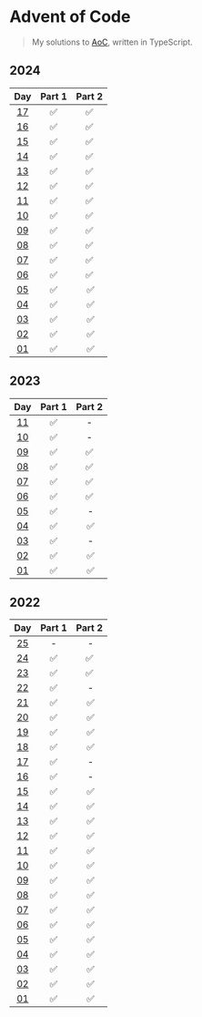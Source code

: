 # Advent of Code

> My solutions to [AoC](https://adventofcode.com/), written in TypeScript.

## 2024

|                    Day                     | Part 1 | Part 2 |
| :----------------------------------------: | :----: | :----: |
| [17](https://adventofcode.com/2024/day/17) |   ✅   |   ✅   |
| [16](https://adventofcode.com/2024/day/16) |   ✅   |   ✅   |
| [15](https://adventofcode.com/2024/day/15) |   ✅   |   ✅   |
| [14](https://adventofcode.com/2024/day/14) |   ✅   |   ✅   |
| [13](https://adventofcode.com/2024/day/13) |   ✅   |   ✅   |
| [12](https://adventofcode.com/2024/day/12) |   ✅   |   ✅   |
| [11](https://adventofcode.com/2024/day/11) |   ✅   |   ✅   |
| [10](https://adventofcode.com/2024/day/10) |   ✅   |   ✅   |
| [09](https://adventofcode.com/2024/day/9)  |   ✅   |   ✅   |
| [08](https://adventofcode.com/2024/day/8)  |   ✅   |   ✅   |
| [07](https://adventofcode.com/2024/day/7)  |   ✅   |   ✅   |
| [06](https://adventofcode.com/2024/day/6)  |   ✅   |   ✅   |
| [05](https://adventofcode.com/2024/day/5)  |   ✅   |   ✅   |
| [04](https://adventofcode.com/2024/day/4)  |   ✅   |   ✅   |
| [03](https://adventofcode.com/2024/day/3)  |   ✅   |   ✅   |
| [02](https://adventofcode.com/2024/day/2)  |   ✅   |   ✅   |
| [01](https://adventofcode.com/2024/day/1)  |   ✅   |   ✅   |

## 2023

|                    Day                     | Part 1 | Part 2 |
| :----------------------------------------: | :----: | :----: |
| [11](https://adventofcode.com/2023/day/11) |   ✅   |   -    |
| [10](https://adventofcode.com/2023/day/10) |   ✅   |   -    |
| [09](https://adventofcode.com/2023/day/9)  |   ✅   |   ✅   |
| [08](https://adventofcode.com/2023/day/8)  |   ✅   |   ✅   |
| [07](https://adventofcode.com/2023/day/7)  |   ✅   |   ✅   |
| [06](https://adventofcode.com/2023/day/6)  |   ✅   |   ✅   |
| [05](https://adventofcode.com/2023/day/5)  |   ✅   |    -   |
| [04](https://adventofcode.com/2023/day/4)  |   ✅   |   ✅   |
| [03](https://adventofcode.com/2023/day/3)  |   ✅   |    -   |
| [02](https://adventofcode.com/2023/day/2)  |   ✅   |   ✅   |
| [01](https://adventofcode.com/2023/day/1)  |   ✅   |   ✅   |

## 2022

|                    Day                     | Part 1 | Part 2 |
| :----------------------------------------: | :----: | :----: |
| [25](https://adventofcode.com/2022/day/25) |   -    |    -   |
| [24](https://adventofcode.com/2022/day/24) |   ✅   |   ✅   |
| [23](https://adventofcode.com/2022/day/23) |   ✅   |   ✅   |
| [22](https://adventofcode.com/2022/day/22) |   ✅   |    -   |
| [21](https://adventofcode.com/2022/day/21) |   ✅   |   ✅   |
| [20](https://adventofcode.com/2022/day/20) |   ✅   |   ✅   |
| [19](https://adventofcode.com/2022/day/19) |   ✅   |   ✅   |
| [18](https://adventofcode.com/2022/day/18) |   ✅   |   ✅   |
| [17](https://adventofcode.com/2022/day/17) |   ✅   |    -   |
| [16](https://adventofcode.com/2022/day/16) |   ✅   |    -   |
| [15](https://adventofcode.com/2022/day/15) |   ✅   |   ✅   |
| [14](https://adventofcode.com/2022/day/14) |   ✅   |   ✅   |
| [13](https://adventofcode.com/2022/day/13) |   ✅   |   ✅   |
| [12](https://adventofcode.com/2022/day/12) |   ✅   |   ✅   |
| [11](https://adventofcode.com/2022/day/11) |   ✅   |   ✅   |
| [10](https://adventofcode.com/2022/day/10) |   ✅   |   ✅   |
| [09](https://adventofcode.com/2022/day/9)  |   ✅   |   ✅   |
| [08](https://adventofcode.com/2022/day/8)  |   ✅   |   ✅   |
| [07](https://adventofcode.com/2022/day/7)  |   ✅   |   ✅   |
| [06](https://adventofcode.com/2022/day/6)  |   ✅   |   ✅   |
| [05](https://adventofcode.com/2022/day/5)  |   ✅   |   ✅   |
| [04](https://adventofcode.com/2022/day/4)  |   ✅   |   ✅   |
| [03](https://adventofcode.com/2022/day/3)  |   ✅   |   ✅   |
| [02](https://adventofcode.com/2022/day/2)  |   ✅   |   ✅   |
| [01](https://adventofcode.com/2022/day/1)  |   ✅   |   ✅   |
